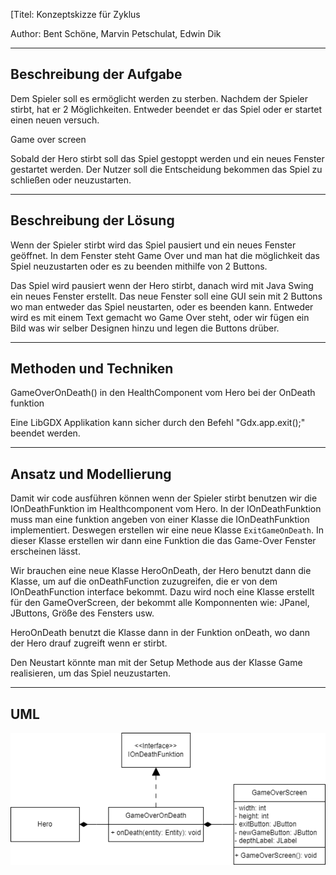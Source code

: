 [Titel: Konzeptskizze für Zyklus

Author: Bent Schöne, Marvin Petschulat, Edwin Dik

---
## Beschreibung der Aufgabe

Dem Spieler soll es ermöglicht werden zu sterben. Nachdem der Spieler stirbt, hat er 2 Möglichkeiten.
Entweder beendet er das Spiel oder er startet einen neuen versuch.

Game over screen

Sobald der Hero stirbt soll das Spiel gestoppt werden und ein neues Fenster gestartet werden.
Der Nutzer soll die Entscheidung bekommen das Spiel zu schließen oder neuzustarten.

---

## Beschreibung der Lösung

Wenn der Spieler stirbt wird das Spiel pausiert und ein neues Fenster geöffnet. In dem Fenster steht Game Over und man
hat die möglichkeit das Spiel neuzustarten oder es zu beenden mithilfe von 2 Buttons.

Das Spiel wird pausiert wenn der Hero stirbt, danach wird mit Java Swing ein neues Fenster erstellt.
Das neue Fenster soll eine GUI sein mit 2 Buttons wo man entweder das Spiel neustarten, oder es beenden kann.
Entweder wird es mit einem Text gemacht wo Game Over steht, oder wir fügen ein Bild was wir selber Designen hinzu und legen die Buttons drüber.


---

## Methoden und Techniken

GameOverOnDeath() in den HealthComponent vom Hero bei der OnDeath funktion

Eine LibGDX Applikation kann sicher durch den Befehl "Gdx.app.exit();" beendet werden.

---

## Ansatz und Modellierung

Damit wir code ausführen können wenn der Spieler stirbt benutzen wir die IOnDeathFunktion im Healthcomponent
vom Hero. In der IOnDeathFunktion muss man eine funktion angeben von einer Klasse die IOnDeathFunktion implementiert.
Deswegen erstellen wir eine neue Klasse `ExitGameOnDeath`. In dieser Klasse erstellen wir dann eine Funktion die das Game-Over
Fenster erscheinen lässt.


Wir brauchen eine neue Klasse HeroOnDeath, der Hero benutzt dann die Klasse,
um auf die onDeathFunction zuzugreifen, die er von dem IOnDeathFunction interface bekommt.
Dazu wird noch eine Klasse erstellt für den GameOverScreen, der bekommt alle Komponnenten
wie: JPanel, JButtons, Größe des Fensters usw.

HeroOnDeath benutzt die Klasse dann in der Funktion onDeath,
wo dann der Hero drauf zugreift wenn er stirbt.

Den Neustart könnte man mit der Setup Methode aus der Klasse Game realisieren, um das Spiel neuzustarten.

---

## UML

![Game-Over UML](GameOver.png)
